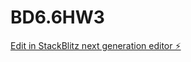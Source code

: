 # BD6.6HW3

[Edit in StackBlitz next generation editor ⚡️](https://stackblitz.com/~/github.com/SagarKhanra/BD6.6HW3)